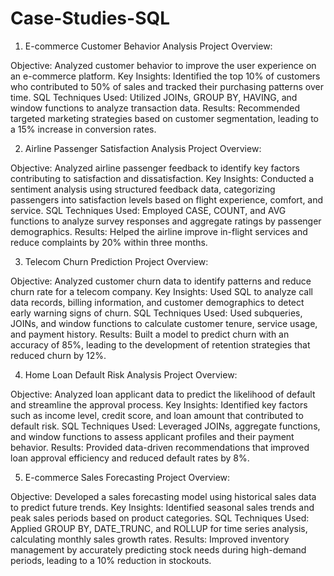 # Case-Studies-SQL

1. E-commerce Customer Behavior Analysis
Project Overview:

Objective: Analyzed customer behavior to improve the user experience on an e-commerce platform.
Key Insights: Identified the top 10% of customers who contributed to 50% of sales and tracked their purchasing patterns over time.
SQL Techniques Used: Utilized JOINs, GROUP BY, HAVING, and window functions to analyze transaction data.
Results: Recommended targeted marketing strategies based on customer segmentation, leading to a 15% increase in conversion rates.

2. Airline Passenger Satisfaction Analysis
Project Overview:

Objective: Analyzed airline passenger feedback to identify key factors contributing to satisfaction and dissatisfaction.
Key Insights: Conducted a sentiment analysis using structured feedback data, categorizing passengers into satisfaction levels based on flight experience, comfort, and service.
SQL Techniques Used: Employed CASE, COUNT, and AVG functions to analyze survey responses and aggregate ratings by passenger demographics.
Results: Helped the airline improve in-flight services and reduce complaints by 20% within three months.

3. Telecom Churn Prediction
Project Overview:

Objective: Analyzed customer churn data to identify patterns and reduce churn rate for a telecom company.
Key Insights: Used SQL to analyze call data records, billing information, and customer demographics to detect early warning signs of churn.
SQL Techniques Used: Used subqueries, JOINs, and window functions to calculate customer tenure, service usage, and payment history.
Results: Built a model to predict churn with an accuracy of 85%, leading to the development of retention strategies that reduced churn by 12%.

4. Home Loan Default Risk Analysis
Project Overview:

Objective: Analyzed loan applicant data to predict the likelihood of default and streamline the approval process.
Key Insights: Identified key factors such as income level, credit score, and loan amount that contributed to default risk.
SQL Techniques Used: Leveraged JOINs, aggregate functions, and window functions to assess applicant profiles and their payment behavior.
Results: Provided data-driven recommendations that improved loan approval efficiency and reduced default rates by 8%.

5. E-commerce Sales Forecasting
Project Overview:

Objective: Developed a sales forecasting model using historical sales data to predict future trends.
Key Insights: Identified seasonal sales trends and peak sales periods based on product categories.
SQL Techniques Used: Applied GROUP BY, DATE_TRUNC, and ROLLUP for time series analysis, calculating monthly sales growth rates.
Results: Improved inventory management by accurately predicting stock needs during high-demand periods, leading to a 10% reduction in stockouts.
